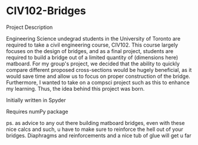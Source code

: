 # CIV102-Bridges

Project Description 

Engineering Science undegrad students in the University of Toronto are required to take a civil engineering course, CIV102. This course largely focuses on the design of bridges, and as a final project, students are required to build a bridge out of a limited quantity of (dimensions here) matboard. For my group's project, we decided that the ability to quickly compare different proposed cross-sections would be hugely beneficial, as it would save time and allow us to focus on proper construction of the bridge. Furthermore, I wanted to take on a compsci project such as this to enhance my learning. Thus, the idea behind this project was born.

Initially written in Spyder

Requires numPy package

ps. as advice to any out there building matboard bridges, even with these nice calcs and such, u have to make sure to reinforce the hell out of your bridges. Diaphragms and reinforcements and a nice tub of glue will get u far
